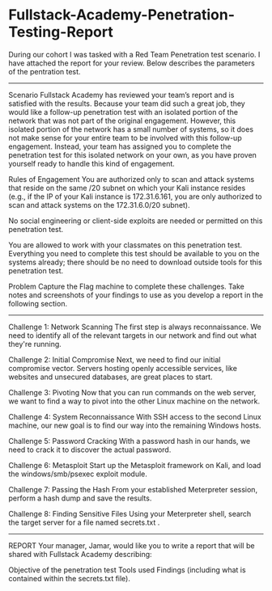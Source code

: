 # Fullstack-Academy-Penetration-Testing-Report

During our cohort I was tasked with a Red Team Penetration test scenario. I have attached the report for your review. Below describes the parameters of the pentration test. 

------------------------------------------------------------
Scenario
Fullstack Academy has reviewed your team’s report and is satisfied with the results. Because your team did such a great job, they would like a follow-up penetration test with an isolated portion of the network that was not part of the original engagement. However, this isolated portion of the network has a small number of systems, so it does not make sense for your entire team to be involved with this follow-up engagement. Instead, your team has assigned you to complete the penetration test for this isolated network on your own, as you have proven yourself ready to handle this kind of engagement.

Rules of Engagement
You are authorized only to scan and attack systems that reside on the same /20 subnet on which your Kali instance resides (e.g., if the IP of your Kali instance is 172.31.6.161, you are only authorized to scan and attack systems on the 172.31.6.0/20 subnet).

No social engineering or client-side exploits are needed or permitted on this penetration test.

You are allowed to work with your classmates on this penetration test.
Everything you need to complete this test should be available to you on the systems already; there should be no need to download outside tools for this penetration test.

Problem
Capture the Flag machine to complete these challenges. Take notes and screenshots of your findings to use as you develop a report in the following section.

---------------------------------------------------------------
Challenge 1: Network Scanning
The first step is always reconnaissance. We need to identify all of the relevant targets in our network and find out what they're running. 

Challenge 2: Initial Compromise
Next, we need to find our initial compromise vector. Servers hosting openly accessible services, like websites and unsecured databases, are great places to start. 

Challenge 3: Pivoting
Now that you can run commands on the web server, we want to find a way to pivot into the other Linux machine on the network. 

Challenge 4: System Reconnaissance
With SSH access to the second Linux machine, our new goal is to find our way into the remaining Windows hosts.

Challenge 5: Password Cracking
With a password hash in our hands, we need to crack it to discover the actual password. 

Challenge 6: Metasploit
Start up the Metasploit framework on Kali, and load the windows/smb/psexec exploit module. 

Challenge 7: Passing the Hash
From your established Meterpreter session, perform a hash dump and save the results.

Challenge 8: Finding Sensitive Files
Using your Meterpreter shell, search the target server for a file named secrets.txt .

----------------------------------------------------------------
REPORT
Your manager, Jamar, would like you to write a report that will be shared with Fullstack Academy describing:

Objective of the penetration test
Tools used
Findings (including what is contained within the secrets.txt file).
